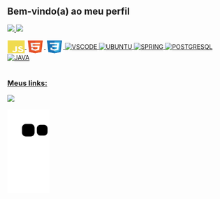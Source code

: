 ## Bem-vindo(a) ao meu perfil

 <div>
   <a href="https://github.com/DaviFmelo">
   <img height="180em" src="https://github-readme-stats.vercel.app/api?username=DaviFmelo&show_icons=true&theme=tokyonight&include_all_commits=true&count_private=true"/>
   <img height="180em" src="https://github-readme-stats.vercel.app/api/top-langs/?username=DaviFmelo&layout=compact&langs_count=6&theme=tokyonight"/>

</div>
<div style="display: inline_block"><br>
  <img align="center" alt="Js" height="30" width="40" src="https://raw.githubusercontent.com/devicons/devicon/master/icons/javascript/javascript-plain.svg">
  <img align="center" alt="HTML" height="30" width="40" src="https://raw.githubusercontent.com/devicons/devicon/master/icons/html5/html5-original.svg">
  <img align="center" alt="CSS" height="30" width="40" src="https://raw.githubusercontent.com/devicons/devicon/master/icons/css3/css3-original.svg">
  <img align="center" alt="VSCODE" height="30" width="40 "src="https://cdn.jsdelivr.net/gh/devicons/devicon/icons/vscode/vscode-original.svg">
  <img  align="center" alt="UBUNTU" height="30" width="40 src="https://cdn.jsdelivr.net/gh/devicons/devicon/icons/ubuntu/ubuntu-plain-wordmark.svg">
  <img align="center" alt="SPRING" height="30" width="40 src="https://cdn.jsdelivr.net/gh/devicons/devicon/icons/spring/spring-original-wordmark.svg">
  <img align="center" alt="POSTGRESQL" height="30" width="40 src="https://cdn.jsdelivr.net/gh/devicons/devicon/icons/postgresql/postgresql-original-wordmark.svg"/>
  <img align="center" alt="JAVA" height="30" width="40 src="https://cdn.jsdelivr.net/gh/devicons/devicon/icons/java/java-original.svg"/>
</div>
 
 <br>
 
  ### Meus links:
 
<div> 
<a href="https://www.linkedin.com/in/davi-frança-42a9a824b/" target="_blank"><img src="https://img.shields.io/badge/-LinkedIn-%230077B5?style=for-the-badge&logo=linkedin&logoColor=white" target="_blank"></a> 
 
  ![Snake animation](https://github.com/DaviFmelo/DaviFmelo/blob/output/github-contribution-grid-snake.svg)

</div>
